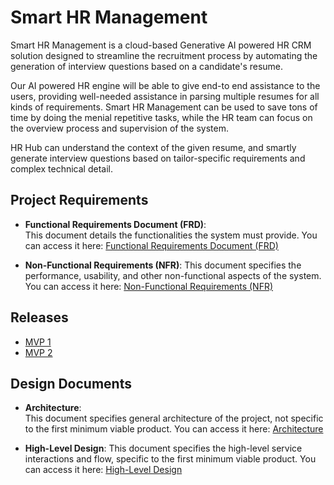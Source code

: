 # Smart HR Management

Smart HR Management is a cloud-based Generative AI powered HR CRM solution designed
to streamline the recruitment process by automating the generation of
interview questions based on a candidate\'s resume. 

Our AI powered HR engine will be able to give end-to end assistance to the users,
providing well-needed assistance in parsing multiple resumes for all
kinds of requirements. Smart HR Management can be used to save tons of time by doing
the menial repetitive tasks, while the HR team can focus on the overview
process and supervision of the system. 

HR Hub can understand the context of the given resume, and smartly generate interview questions based on
tailor-specific requirements and complex technical detail.

## Project Requirements

* **Functional Requirements Document (FRD)**:  
  This document details the functionalities the system must provide. You can access it here: [Functional Requirements Document (FRD)](docs/requirements/frd.md)

* **Non-Functional Requirements (NFR)**: 
  This document specifies the performance, usability, and other non-functional aspects of the system. You can access it here: [Non-Functional Requirements (NFR)](docs/requirements/nfr.md)

## Releases
* [MVP 1](docs/releases/mvp1.md)
* [MVP 2](docs/releases/mvp2.md)

## Design Documents 

* **Architecture**:  
  This document specifies general architecture of the project, not specific to the first minimum viable product. You can access it here: [Architecture](docs/arch/arch.md)

* **High-Level Design**: 
  This document specifies the high-level service interactions and flow, specific to the first minimum viable product. You can access it here: [High-Level Design](docs/arch/hld.md)
  
